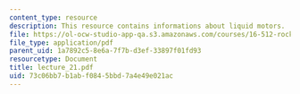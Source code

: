 ```yaml
---
content_type: resource
description: This resource contains informations about liquid motors.
file: https://ol-ocw-studio-app-qa.s3.amazonaws.com/courses/16-512-rocket-propulsion-fall-2005/73c06bb7b1abf0845bbd7a4e49e021ac_lecture_21.pdf
file_type: application/pdf
parent_uid: 1a7892c5-8e6a-7f7b-d3ef-33897f01fd93
resourcetype: Document
title: lecture_21.pdf
uid: 73c06bb7-b1ab-f084-5bbd-7a4e49e021ac
---
```

